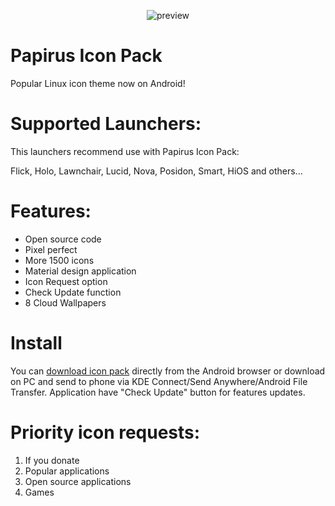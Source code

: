 <p align="center">
  <img src="https://raw.githubusercontent.com/PapirusDevelopmentTeam/papirus_icons/master/preview.png" alt="preview"/>
</p>

# Papirus Icon Pack
Popular Linux icon theme now on Android!

# Supported Launchers:
This launchers recommend use with Papirus Icon Pack:

Flick, Holo, Lawnchair, Lucid, Nova, Posidon, Smart, HiOS and others...

# Features:
- Open source code
- Pixel perfect
- More 1500 icons
- Material design application
- Icon Request option
- Check Update function
- 8 Cloud Wallpapers

# Install
You can [download icon pack](https://www.pling.com/p/1662847/) directly from the Android browser or download on PC and send to phone via KDE Connect/Send Anywhere/Android File Transfer.
Application have "Check Update" button for features updates.

# Priority icon requests:
1. If you donate
2. Popular applications
3. Open source applications
4. Games
